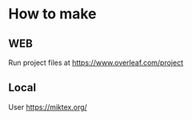 
# How to make

## WEB

Run project files at https://www.overleaf.com/project

## Local

User https://miktex.org/


